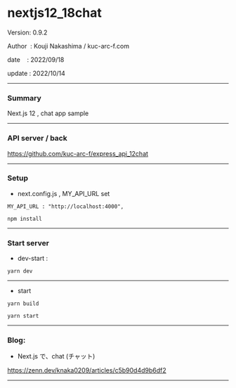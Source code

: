﻿# nextjs12_18chat

 Version: 0.9.2

 Author  : Kouji Nakashima / kuc-arc-f.com

 date    : 2022/09/18 

 update  : 2022/10/14

***
### Summary

Next.js 12 , chat app sample

***
### API server / back

https://github.com/kuc-arc-f/express_api_12chat

***
### Setup

* next.config.js , MY_API_URL set

```
MY_API_URL : "http://localhost:4000",
```

```
npm install
```

***
### Start server
* dev-start :

```
yarn dev
```

***
* start
```
yarn build

yarn start
```

***
### Blog:
* Next.js で、chat (チャット)

https://zenn.dev/knaka0209/articles/c5b90d4d9b6df2

***

